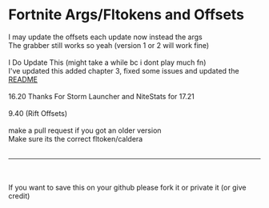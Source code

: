 # Fortnite Args/Fltokens and Offsets

I may update the offsets each update now instead the args
<br>
The grabber still works so yeah (version 1 or 2 will work fine)
<br><br>
I Do Update This (might take a while bc i dont play much fn)
<br>
I've updated this added chapter 3, fixed some issues and updated the [README](https://github.com/zinx-YT/Fortnite-Fltokens-and-offsets/blob/main/Fltokens/README.md)
<br>
<br>
16.20 Thanks For Storm Launcher and NiteStats for 17.21
<br>
<br>
9.40 (Rift Offsets)
<br><br>
make a pull request if you got an older version
<br>
Make sure its the correct fltoken/caldera
<br><br>
- - - - - - - - - - - - - -
<br><br>
If you want to save this on your github please fork it or private it (or give credit)
